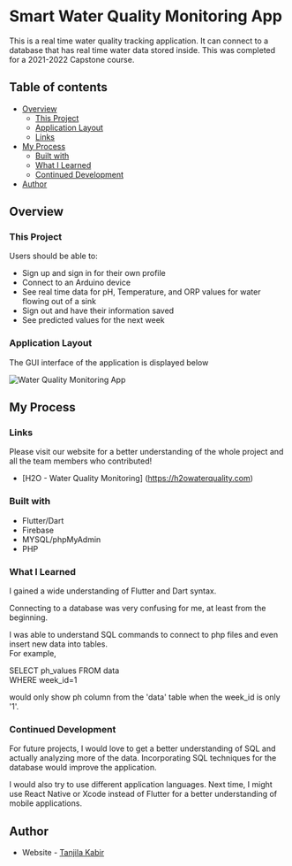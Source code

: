 # Smart Water Quality Monitoring App

This is a real time water quality tracking application. It can connect to a database that has real time water data stored inside. This was completed for a 2021-2022 Capstone course.

## Table of contents

- [Overview](#overview)
  - [This Project](#this-project)
  - [Application Layout](#application-layout)
  - [Links](#links)
- [My Process](#my-process)
  - [Built with](#built-with)
  - [What I Learned](#what-i-learned)
  - [Continued Development](#continued-development)
- [Author](#author)


## Overview

### This Project

Users should be able to:

- Sign up and sign in for their own profile
- Connect to an Arduino device
- See real time data for pH, Temperature, and ORP values for water flowing out of a sink
- Sign out and have their information saved
- See predicted values for the next week

### Application Layout

The GUI interface of the application is displayed below <br/>

![Water Quality Monitoring App](https://user-images.githubusercontent.com/70307218/167204247-c89202ca-aff7-493f-bc90-0659831f56ec.png)

## My Process

### Links

Please visit our website for a better understanding of the whole project and all the team members who contributed!

- [H2O - Water Quality Monitoring] (https://h2owaterquality.com)

### Built with

- Flutter/Dart
- Firebase
- MYSQL/phpMyAdmin
- PHP

### What I Learned

I gained a wide understanding of Flutter and Dart syntax. <br/>

Connecting to a database was very confusing for me, at least from the beginning. <br/>

I was able to understand SQL commands to connect to php files and even insert new data into tables. <br/>
For example, <br/>

SELECT ph_values FROM data <br/>
   WHERE week_id=1 <br/>
   
would only show ph column from the 'data' table when the week_id is only '1'.  

### Continued Development

For future projects, I would love to get a better understanding of SQL and actually analyzing more of the data. Incorporating SQL techniques for the database would improve the application. <br/>

I would also try to use different application languages. Next time, I might use React Native or Xcode instead of Flutter for a better understanding of mobile applications. 

## Author

- Website - [Tanjila Kabir](https://tanjilak.github.io/)



